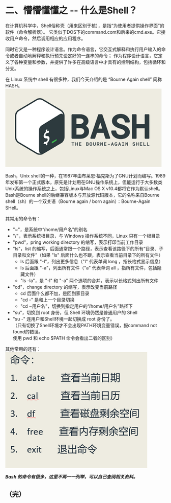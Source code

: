 # 二、懵懵懂懂之 -- 什么是Shell？
在计算机科学中，Shell俗称壳（用来区别于核），是指“为使用者提供操作界面”的软件（命令解析器）。
它类似于DOS下的command.com和后来的cmd.exe。它接收用户命令，然后调用相应的应用程序。

同时它又是一种程序设计语言。作为命令语言，它交互式解释和执行用户输入的命令或者自动地解释和执行预先设定好的一连串的命令；
作为程序设计语言，它定义了各种变量和参数，并提供了许多在高级语言中才具有的控制结构，包括循环和分支。

在 Linux 系统中 shell 有很多种，我们今天介绍的是 “Bourne Again shell” 简称 HASH。  
![](../images/pic04.png)

Bash，Unix shell的一种，在1987年由布莱恩·福克斯为了GNU计划而编写。1989年发布第一个正式版本，原先是计划用在GNU操作系统上，但能运行于大多数类Unix系统的操作系统之上，包括Linux与Mac OS X v10.4都将它作为默认shell。
Bash是Bourne shell的后继兼容版本与开放源代码版本，它的名称来自Bourne shell（sh）的一个双关语（Bourne again / born again）：Bourne-Again SHell。

其常用的命令有：  
- "~"，是系统中“/home/用户名”的别名
- "/"，表示系统根目录，与 Windows 操作系统不同，Linux 只有一个根目录
- "pwd"，pring working directory 的缩写，表示打印当前工作目录
- "ls"，list 的缩写，后面通常跟一个路径，表示查看该路径下的所有“目录、子目录和文件”（如果 "ls" 后面什么也不跟，表示查看当前目录下的所有文件）
  - ls 后面跟 "-l"，列出更多信息（"l" 代表单词 long ，指长格式显示信息）
  - ls 后面跟 "-a"，列出所有文件（"a" 代表单词 all ，指所有文件，包括隐藏文件）
  - "ls -la"，是 "-l" 和 "-a" 两个选项的合并，表示以长格式列出所有文件
- "cd"，change directory 的缩写，表示改变当前路径
  - cd 后面什么都不加，是回到家目录
  - "cd -" 是和上一个目录切换
  - "cd ~用户名"，切换到指定用户的“/home/用户名”路径下
- "su"，切换到 root 身份，但 Shell 环境仍然是普通用户的 Shell
- "su -" 连用户和Shell环境一起切换成 root 身份了。  
  （只有切换了Shell环境才不会出现PATH环境变量错误，报command not found的错误。  
  使用 pwd 和 echo $PATH 命令会看出二者的区别）

其他常用的还有：  
![](../images/pic05.png)

**_Bash 的命令有很多，这里不再一一列举，可以自己查阅相关资料。_**

## （完）
